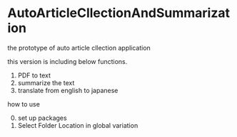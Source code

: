 # AutoArticleCllectionAndSummarization

the prototype of auto article cllection application

this version is including below functions.
1. PDF to text
2. summarize the text
3. translate from english to japanese

how to use

0. set up packages
1. Select Folder Location in global variation
